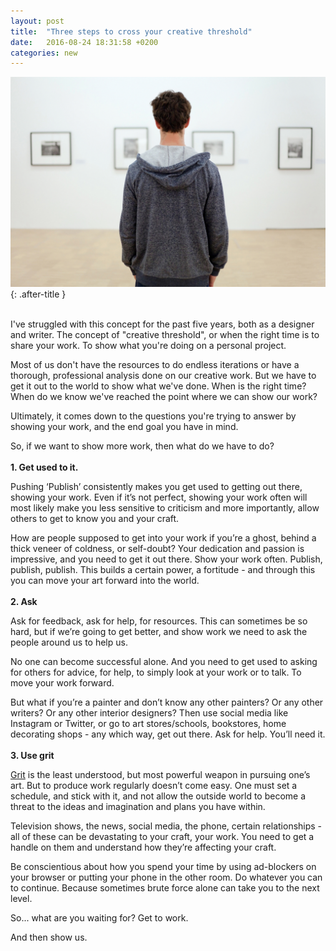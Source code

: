 ```yaml
---
layout: post
title:  "Three steps to cross your creative threshold"
date:   2016-08-24 18:31:58 +0200
categories: new
---
```


![creative threshold photo](/assets/images/thresholdPIC.jpg){: .after-title }
<br/><br/>

I've struggled with this concept for the past five years, both as a designer and writer. The concept of "creative threshold", or when the right time is to share your work. To show what you're doing on a personal project.

Most of us don't have the resources to do endless iterations or have a thorough, professional analysis done on our creative work. But we have to get it out to the world to show what we've done. When is the right time? When do we know we've reached the point where we can show our work?

Ultimately, it comes down to the questions you're trying to answer by showing your work, and the end goal you have in mind. 

So, if we want to show more work, then what do we have to do?
<br/>
<br/>
**1. Get used to it.**

Pushing ‘Publish’ consistently makes you get used to getting out there, showing your work. Even if it’s not perfect, showing your work often will most likely make you less sensitive to criticism and more importantly, allow others to get to know you and your craft.

How are people supposed to get into your work if you’re a ghost, behind a thick veneer of coldness, or self-doubt? Your dedication and passion is impressive, and you need to get it out there. Show your work often. Publish, publish, publish. This builds a certain power, a fortitude - and through this you can move your art forward into the world.
<br/>
<br/>
**2. Ask**

Ask for feedback, ask for help, for resources. This can sometimes be so hard, but if we’re going to get better, and show work we need to ask the people around us to help us.

No one can become successful alone. And you need to get used to asking for others for advice, for help, to simply look at your work or to talk. To move your work forward.

But what if you’re a painter and don’t know any other painters? Or any other writers? Or any other interior designers? Then use social media like Instagram or Twitter, or go to art stores/schools, bookstores, home decorating shops - any which way, get out there. Ask for help. You’ll need it.
<br/>
<br/>
**3. Use grit**

[Grit](https://www.ted.com/talks/angela_lee_duckworth_grit_the_power_of_passion_and_perseverance?language=en) is the least understood, but most powerful weapon in pursuing one’s art. But to produce work regularly doesn’t come easy. One must set a schedule, and stick with it, and not allow the outside world to become a threat to the ideas and imagination and plans you have within.

Television shows, the news, social media, the phone, certain relationships - all of these can be devastating to your craft, your work. You need to get a handle on them and understand how they’re affecting your craft.

Be conscientious about how you spend your time by using ad-blockers on your browser or putting your phone in the other room. Do whatever you can to continue. Because sometimes brute force alone can take you to the next level. 

So... what are you waiting for? Get to work. 

And then show us.
